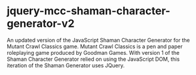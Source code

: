 # jquery-mcc-shaman-character-generator-v2
An updated version of the JavaScript Shaman Character Generator for the Mutant Crawl Classics game.  Mutant Crawl Classics is a pen and paper roleplaying game produced by Goodman Games.  With version 1 of the Shaman Character Generator relied on using the JavaScript DOM, this iteration of the Shaman Generator uses JQuery.
